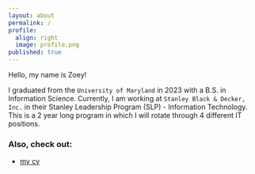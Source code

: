 ```yaml
---
layout: about
permalink: /
profile:
  align: right
  image: profile.png
published: true
---
```


<!-- [Gradfolio](https://github.com/jitinnair1/gradfolio){:target="_blank"} is a responsive, dark-mode ready Jekyll theme designed keeping academia in mind. The easiest way to install the theme is to fork it using GitHub. Check the README file for [instructions](https://github.com/jitinnair1/gradfolio#installation){:target="_blank"}.

If you want to use this space to write your biography here, edit the `index.md` file. You can put a picture in, too. Rename your picture to `profile.png` and put it in the `assets/images/` folder.

The social-icons footer can be used to link profiles from GitHub, OrcID and ReasearchGate aprart form the usual Twitter, LinkedIn and Facebook. You can add your user ID in the `_config.yml` file to link your accounts.

PS: If you liked the theme, do star it on GitHub!

### Also, check out:

- [autoCV](https://github.com/jitinnair1/autocv) - a LaTeX template that builds and deploys the CV using GitHub Actions, so you will always have a ready link for your latest CV
- [Tail](https://github.com/jitinnair1/tail) - a minimal, quick-setup template for a blog
 -->

Hello, my name is Zoey!

I graduated from the `University of Maryland` in 2023 with a B.S. in Information Science. Currently, I am working at `Stanley Black & Decker, Inc.` in their Stanley Leadership Program (SLP) - Information Technology. This is a 2 year long program in which I will rotate through 4 different IT positions.

### Also, check out:

- [my cv](https://zcanast.github.io/resume/cv.pdf)